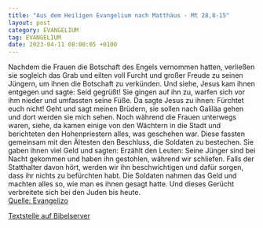 ```yaml
---
title: "Aus dem Heiligen Evangelium nach Matthäus - Mt 28,8-15"
layout: post
category: EVANGELIUM
tag: EVANGELIUM
date: 2023-04-11 08:00:05 +0100
---
```

Nachdem die Frauen die Botschaft des Engels vernommen hatten, verließen sie sogleich das Grab und eilten voll Furcht und großer Freude zu seinen Jüngern, um ihnen die Botschaft zu verkünden.
Und siehe, Jesus kam ihnen entgegen und sagte: Seid gegrüßt! Sie gingen auf ihn zu, warfen sich vor ihm nieder und umfassten seine Füße.<!--more-->
Da sagte Jesus zu ihnen: Fürchtet euch nicht! Geht und sagt meinen Brüdern, sie sollen nach Galiläa gehen und dort werden sie mich sehen.
Noch während die Frauen unterwegs waren, siehe, da kamen einige von den Wächtern in die Stadt und berichteten den Hohenpriestern alles, was geschehen war.
Diese fassten gemeinsam mit den Ältesten den Beschluss, die Soldaten zu bestechen. Sie gaben ihnen viel Geld
und sagten: Erzählt den Leuten: Seine Jünger sind bei Nacht gekommen und haben ihn gestohlen, während wir schliefen.
Falls der Statthalter davon hört, werden wir ihn beschwichtigen und dafür sorgen, dass ihr nichts zu befürchten habt.
Die Soldaten nahmen das Geld und machten alles so, wie man es ihnen gesagt hatte. Und dieses Gerücht verbreitete sich bei den Juden bis heute.<br>
[Quelle: Evangelizo](https://evangeliumtagfuertag.org/DE/gospel)

[Textstelle auf Bibelserver](https://www.bibleserver.com/EU/Matthäus28,8-15)
